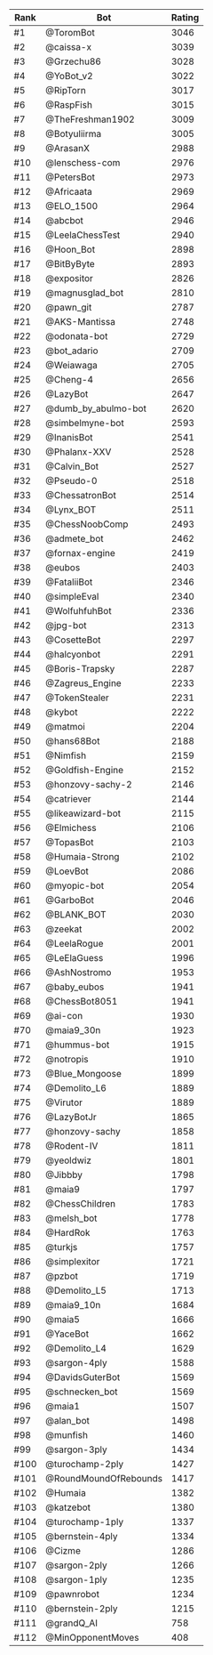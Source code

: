 Rank|Bot|Rating
---|---|---
#1|@ToromBot|3046
#2|@caissa-x|3039
#3|@Grzechu86|3028
#4|@YoBot_v2|3022
#5|@RipTorn|3017
#6|@RaspFish|3015
#7|@TheFreshman1902|3009
#8|@Botyuliirma|3005
#9|@ArasanX|2988
#10|@lenschess-com|2976
#11|@PetersBot|2973
#12|@Africaata|2969
#13|@ELO_1500|2964
#14|@abcbot|2946
#15|@LeelaChessTest|2940
#16|@Hoon_Bot|2898
#17|@BitByByte|2893
#18|@expositor|2826
#19|@magnusglad_bot|2810
#20|@pawn_git|2787
#21|@AKS-Mantissa|2748
#22|@odonata-bot|2729
#23|@bot_adario|2709
#24|@Weiawaga|2705
#25|@Cheng-4|2656
#26|@LazyBot|2647
#27|@dumb_by_abulmo-bot|2620
#28|@simbelmyne-bot|2593
#29|@InanisBot|2541
#30|@Phalanx-XXV|2528
#31|@Calvin_Bot|2527
#32|@Pseudo-0|2518
#33|@ChessatronBot|2514
#34|@Lynx_BOT|2511
#35|@ChessNoobComp|2493
#36|@admete_bot|2462
#37|@fornax-engine|2419
#38|@eubos|2403
#39|@FataliiBot|2346
#40|@simpleEval|2340
#41|@WolfuhfuhBot|2336
#42|@jpg-bot|2313
#43|@CosetteBot|2297
#44|@halcyonbot|2291
#45|@Boris-Trapsky|2287
#46|@Zagreus_Engine|2233
#47|@TokenStealer|2231
#48|@kybot|2222
#49|@matmoi|2204
#50|@hans68Bot|2188
#51|@Nimfish|2159
#52|@Goldfish-Engine|2152
#53|@honzovy-sachy-2|2146
#54|@catriever|2144
#55|@likeawizard-bot|2115
#56|@Elmichess|2106
#57|@TopasBot|2103
#58|@Humaia-Strong|2102
#59|@LoevBot|2086
#60|@myopic-bot|2054
#61|@GarboBot|2046
#62|@BLANK_BOT|2030
#63|@zeekat|2002
#64|@LeelaRogue|2001
#65|@LeElaGuess|1996
#66|@AshNostromo|1953
#67|@baby_eubos|1941
#68|@ChessBot8051|1941
#69|@ai-con|1930
#70|@maia9_30n|1923
#71|@hummus-bot|1915
#72|@notropis|1910
#73|@Blue_Mongoose|1899
#74|@Demolito_L6|1889
#75|@Virutor|1889
#76|@LazyBotJr|1865
#77|@honzovy-sachy|1858
#78|@Rodent-IV|1811
#79|@yeoldwiz|1801
#80|@Jibbby|1798
#81|@maia9|1797
#82|@ChessChildren|1783
#83|@melsh_bot|1778
#84|@HardRok|1763
#85|@turkjs|1757
#86|@simplexitor|1721
#87|@pzbot|1719
#88|@Demolito_L5|1713
#89|@maia9_10n|1684
#90|@maia5|1666
#91|@YaceBot|1662
#92|@Demolito_L4|1629
#93|@sargon-4ply|1588
#94|@DavidsGuterBot|1569
#95|@schnecken_bot|1569
#96|@maia1|1507
#97|@alan_bot|1498
#98|@munfish|1460
#99|@sargon-3ply|1434
#100|@turochamp-2ply|1427
#101|@RoundMoundOfRebounds|1417
#102|@Humaia|1382
#103|@katzebot|1380
#104|@turochamp-1ply|1337
#105|@bernstein-4ply|1334
#106|@Cizme|1286
#107|@sargon-2ply|1266
#108|@sargon-1ply|1235
#109|@pawnrobot|1234
#110|@bernstein-2ply|1215
#111|@grandQ_AI|758
#112|@MinOpponentMoves|408
